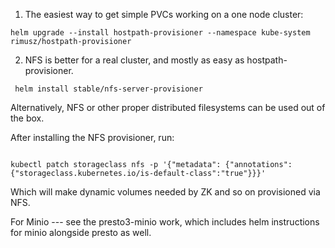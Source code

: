 1. The easiest way to get simple PVCs working on a one node cluster:

```
helm upgrade --install hostpath-provisioner --namespace kube-system rimusz/hostpath-provisioner
```

2. NFS is better for a real cluster, and mostly as easy as hostpath-provisioner.

```
 helm install stable/nfs-server-provisioner
```

Alternatively, NFS or other proper distributed filesystems can be used
out of the box.

After installing the NFS provisioner, run:

```

kubectl patch storageclass nfs -p '{"metadata": {"annotations":{"storageclass.kubernetes.io/is-default-class":"true"}}}'

```

Which will make dynamic volumes needed by ZK and so on provisioned
via NFS.


For Minio --- see the presto3-minio work, which includes helm instructions for minio alongside presto as well.
